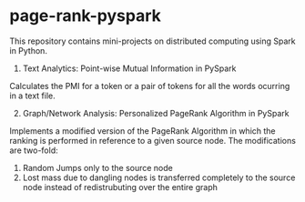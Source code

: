 # page-rank-pyspark

This repository contains mini-projects on distributed computing using Spark in Python.

1. Text Analytics: Point-wise Mutual Information in PySpark

Calculates the PMI for a token or a pair of tokens for all the words ocurring in a text file.

2. Graph/Network Analysis: Personalized PageRank Algorithm in PySpark

Implements a modified version of the PageRank Algorithm in which the ranking is performed in reference to a given source node. The modifications are two-fold:
1. Random Jumps only to the source node
2. Lost mass due to dangling nodes is transferred completely to the source node instead of redistrubuting over the entire graph

